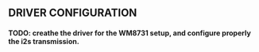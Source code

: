 ## **DRIVER CONFIGURATION**

#### **TODO: creathe the driver for the WM8731 setup, and configure properly the i2s transmission.**
